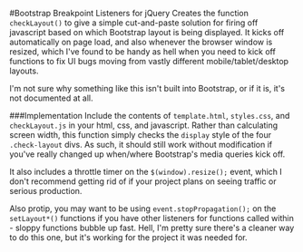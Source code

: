 #Bootstrap Breakpoint Listeners for jQuery
Creates the function `checkLayout()` to give a simple cut-and-paste solution for firing off javascript based on which Bootstrap layout is being displayed. It kicks off automatically on page load, and also whenever the browser window is resized, which I've found to be handy as hell when you need to kick off functions to fix UI bugs moving from vastly different mobile/tablet/desktop layouts.

I'm not sure why something like this isn't built into Bootstrap, or if it is, it's not documented at all.

###Implementation
Include the contents of `template.html`, `styles.css`, and `checkLayout.js` in your html, css, and javascript. Rather than calculating screen width, this function simply checks the `display` style of the four `.check-layout` divs. As such, it should still work without modification if you've really changed up when/where Bootstrap's media queries kick off.

It also includes a throttle timer on the `$(window).resize();` event, which I don't recommend getting rid of if your project plans on seeing traffic or serious production.

Also protip, you may want to be using `event.stopPropagation();` on the `setLayout*()` functions if you have other listeners for functions called within - sloppy functions bubble up fast. Hell, I'm pretty sure there's a cleaner way to do this one, but it's working for the project it was needed for.

